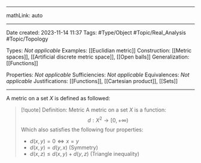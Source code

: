 
---

mathLink: auto

---
Date created: 2023-11-14 11:37
Tags: #Type/Object #Topic/Real_Analysis #Topic/Topology

Types: _Not applicable_
Examples: [[Euclidian metric]]
Construction: [[Metric spaces]], [[Artificial discrete metric space]], [[Open balls]]
Generalization: [[Functions]]

Properties: _Not applicable_
Sufficiencies: _Not applicable_
Equivalences: _Not applicable_
Justifications: [[Functions]], [[Cartesian product]], [[Sets]]

---  

A metric on a set $X$ is defined as followed:

> [!quote] Definition: Metric
> A metric on a set $X$ is a function: $$d:X^2\rightarrow\mathbb [0,+\infty)$$ Which also satisfies the following four properties:
> - $d(x,y)=0\iff x=y$
> - $d(x,y)=d(y,x)$ (Symmetry)
> - $d(x,z)\leq d(x,y)+d(y,z)$ (Triangle inequality)




